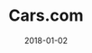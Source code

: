 ---
layout: site
title: "Cars.com"
date: 2018-01-02
categories: [transportation]
version: 1.6.4
major: 1
minor: 6
patch: 4
slug: cars-com
link: https://www.cars.com/
permalink: /sites/:slug
---